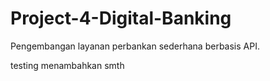 # Project-4-Digital-Banking
Pengembangan layanan perbankan sederhana berbasis API.

testing menambahkan smth

